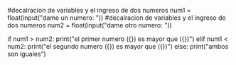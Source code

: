 #decalracion de variables y el ingreso de dos numeros 
num1 = float(input("dame un numero: "))
#decalracion de variables y el ingreso de dos numeros 
num2 = float(input("dame otro numero: "))

if num1 > num2:
    print("el primer numero ({}) es mayor que ({})")
elif num1 < num2:
    print("el segundo numero ({}) es mayor que ({})")
else:
    print("ambos son iguales")